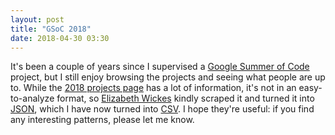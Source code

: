 ```yaml
---
layout: post
title: "GSoC 2018"
date: 2018-04-30 03:30
---
```


It's been a couple of years since I supervised a [Google Summer of Code](https://summerofcode.withgoogle.com/) project,
but I still enjoy browsing the projects and seeing what people are up to.
While the [2018 projects page](https://summerofcode.withgoogle.com/projects/) has a lot of information,
it's not in an easy-to-analyze format,
so [Elizabeth Wickes](https://elizabethwickes.com/) kindly scraped it
and turned it into [JSON]({{site.github.url}}/files/2018/04/gsoc-2018.json),
which I have now turned into [CSV]({{site.github.url}}/files/2018/04/gsoc-2018.csv).
I hope they're useful:
if you find any interesting patterns,
please let me know.
